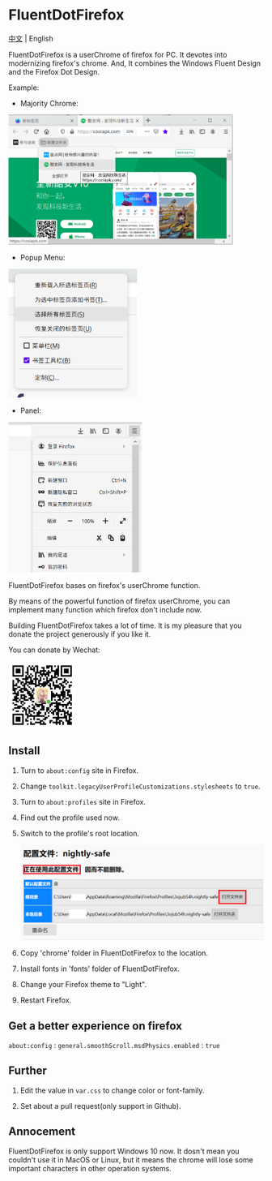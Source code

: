 # FluentDotFirefox

[中文](README_zh_cn.md) | English

FluentDotFirefox is a userChrome of firefox for PC. It devotes into modernizing firefox's chrome. And, It combines the Windows Fluent Design and the Firefox Dot Design.

Example:

- Majority Chrome:

<img title="" src="docs/majority.png" alt="majority.png" data-align="inline" width="443">

- Popup Menu:

<img title="" src="docs/popup.png" alt="popup.png" width="254" data-align="inline">

- Panel:

<img title="" src="docs/panel.png" alt="panel.png" width="264" data-align="left">

FluentDotFirefox bases on firefox's userChrome function.

By means of the powerful function of firefox userChrome, you can implement many function which firefox don't include now.

Building FluentDotFirefox takes a lot of time. It is my pleasure that you donate the project generously if you like it.

You can donate by Wechat:

<img title="" src="docs/qrcode.png" alt="qrcode.png" width="132" data-align="inline">

## Install

1. Turn to `about:config` site in Firefox.

2. Change `toolkit.legacyUserProfileCustomizations.stylesheets` to `true`.

3. Turn to `about:profiles` site in Firefox.

4. Find out the profile used now.

5. Switch to the profile's root location.
   
   <img src="docs/profiles.png" title="" alt="profiles.png" data-align="inline">

6. Copy 'chrome' folder in FluentDotFirefox to the location.

7. Install fonts in 'fonts' folder of FluentDotFirefox.

8. Change your Firefox theme to "Light".

9. Restart Firefox.

## Get a better experience on firefox

`about:config` : `general.smoothScroll.msdPhysics.enabled` : `true`

## Further

1. Edit the value in `var.css` to change color or font-family.

2. Set about a pull request(only support in Github).

## Annocement

FluentDotFirefox is only support Windows 10 now. It dosn't mean you couldn't use it in MacOS or Linux, but it means the chrome will lose some important characters in other operation systems.
